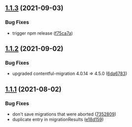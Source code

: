 ## [1.1.3](https://github.com/foobaragency/cf-migrations/compare/v1.1.2...v1.1.3) (2021-09-03)


### Bug Fixes

* trigger npm release ([f75ca7a](https://github.com/foobaragency/cf-migrations/commit/f75ca7a4db3c472b666a2971e02aad67460db3eb))

## [1.1.2](https://github.com/foobaragency/cf-migrations/compare/v1.1.1...v1.1.2) (2021-09-02)


### Bug Fixes

* upgraded contentful-migration 4.0.14 => 4.5.0 ([6da6783](https://github.com/foobaragency/cf-migrations/commit/6da6783f646ac554129d70842e05cf001e77c872))

## [1.1.1](https://github.com/foobaragency/cf-migrations/compare/v1.1.0...v1.1.1) (2021-08-02)

### Bug Fixes

- don't save migrations that were aborted ([7352809](https://github.com/foobaragency/cf-migrations/commit/73528099e7ae087fd6d0900c02202cb17a45bf97))
- duplicate entry in migrationResults ([e18d159](https://github.com/foobaragency/cf-migrations/commit/e18d1598b63f495e5a8d5f5e628515c6dcff77b4))
